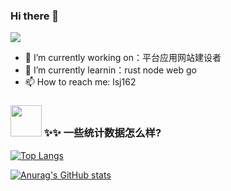 
### Hi there 👋
![](https://komarev.com/ghpvc/?username=lsj162)
 
- 🔭 I’m currently working on：平台应用网站建设者
- 🌱 I’m currently learnin：rust node web go
- 📫 How to reach me: lsj162


### <img src="https://media.giphy.com/media/VgCDAzcKvsR6OM0uWg/giphy.gif" width="50"> ✨✨ 一些统计数据怎么样?

[![Top Langs](https://github-readme-stats.vercel.app/api/top-langs/?username=lsj162&layout=compact)](https://github.com/lsj162)

[![Anurag's GitHub stats](https://github-readme-stats.vercel.app/api?username=lsj162&show_icons=true&layout=compact)](https://github.com/anuraghazra/github-readme-stats)
